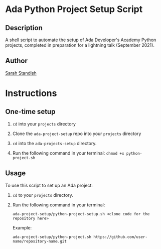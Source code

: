 # Ada Python Project Setup Script

## Description
A shell script to automate the setup of Ada Developer's Academy Python projects, completed in preparation for a lightning talk (September 2021).

## Author
[Sarah Standish](https://github.com/sarahstandish)

# Instructions

## One-time setup
1. `cd` into your `projects` directory
1. Clone the `ada-project-setup` repo into your `projects` directory

2. `cd` into the `ada-projects-setup` directory.

3. Run the following command in your terminal:
   `chmod +x python-project.sh`

## Usage
To use this script to set up an Ada project:

1. `cd` to your `projects` directory.
   
2. Run the following command in your terminal:

   `ada-project-setup/python-project-setup.sh <clone code for the repository here>`

   Example:

   `ada-project-setup/python-project.sh https://github.com/user-name/repository-name.git`

